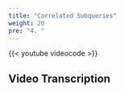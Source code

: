```yaml
---
title: "Correlated Subqueries"
weight: 20
pre: "4. "
---
```


{{< youtube videocode >}}

## Video Transcription


